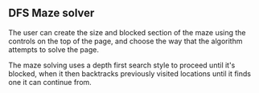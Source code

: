 DFS Maze solver
---------------------
The user can create the size and blocked section of the maze using the
controls on the top of the page, and choose the way that the algorithm
attempts to solve the page.

The maze solving uses a depth first search style to proceed until it's
blocked, when it then backtracks previously visited locations until it
finds one it can continue from.
